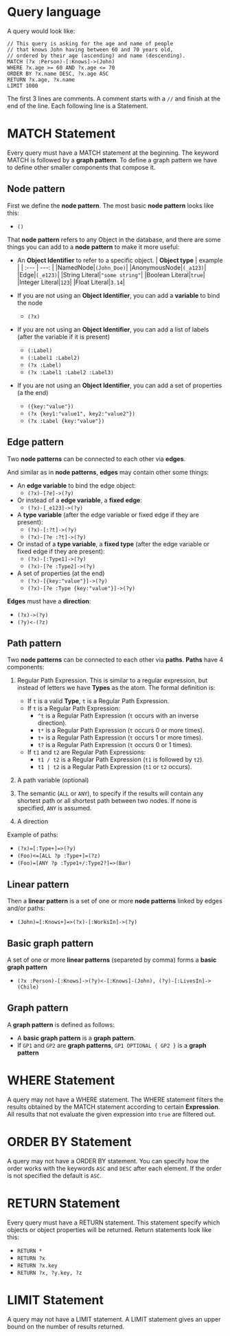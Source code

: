 # Query language

A query would look like:
```
// This query is asking for the age and name of people
// that knows John having between 60 and 70 years old,
// ordered by their age (ascending) and name (descending).
MATCH (?x :Person)-[:Knows]->(John)
WHERE ?x.age >= 60 AND ?x.age <= 70
ORDER BY ?x.name DESC, ?x.age ASC
RETURN ?x.age, ?x.name
LIMIT 1000
```
The first 3 lines are comments. A comment starts with a `//` and finish at the end of the line. Each following line is a Statement.

# MATCH Statement
Every query must have a MATCH statement at the beginning. The keyword MATCH is followed by a **graph pattern**. To define a graph pattern we have to define other smaller components that compose it.

## Node pattern
 First we define the **node pattern**. The most basic **node pattern** looks like this:
- `()`

That **node pattern** refers to any Object in the database, and there are some things you can add to a **node pattern** to make it more useful:

- An **Object Identifier** to refer to a specific object.
    | **Object type** | example |
    | :--- | ---: |
    |NamedNode|`(John_Doe)`|
    |AnonymousNode|`(_a123)`|
    |Edge|`(_e123)`|
    |String Literal|`"some string"`|
    |Boolean Literal|`true`|
    |Integer Literal|`123`|
    |Float Literal|`3.14`|

- If you are not using an **Object Identifier**, you can add a **variable** to bind the node
    - `(?x)`

- If you are not using an **Object Identifier**, you can add a list of labels (after the variable if it is present)
    - `(:Label)`
    - `(:Label1 :Label2)`
    - `(?x :Label)`
    - `(?x :Label1 :Label2 :Label3)`
- If you are not using an **Object Identifier**, you can add a set of properties (a the end)
    - `({key:"value"})`
    - `(?x {key1:"value1", key2:"value2"})`
    - `(?x :Label {key:"value"})`

## Edge pattern
Two **node patterns** can be connected to each other via **edges**.

And similar as in **node patterns**, **edges** may contain other some things:
- An **edge variable** to bind the edge object:
    - `(?x)-[?e]->(?y)`
- Or instead of a **edge variable**, a **fixed edge**:
    - `(?x)-[_e123]->(?y)`
- A **type variable** (after the edge variable or fixed edge if they are present):
    - `(?x)-[:?t]->(?y)`
    - `(?x)-[?e :?t]->(?y)`
- Or instad of a **type variable**, a **fixed type** (after the edge variable or fixed edge if they are present):
    - `(?x)-[:Type1]->(?y)`
    - `(?x)-[?e :Type2]->(?y)`
- A set of properties (at the end)
    - `(?x)-[{key:"value"}]->(?y)`
    - `(?x)-[?e :Type {key:"value"}]->(?y)`

**Edges** must have a **direction**:
- `(?x)->(?y)`
- `(?y)<-(?z)`

## Path pattern
Two **node patterns** can be connected to each other via **paths**. **Paths** have 4 components:
1. Regular Path Expression. This is similar to a regular expression, but instead of letters we have **Types** as the atom. The formal definition is:
    - If `t` is a valid **Type**, `t` is a Regular Path Expression.
    - If `t` is a Regular Path Expression:
        - `^t` is a Regular Path Expression (`t` occurs with an inverse direction).
        - `t*` is a Regular Path Expression (`t` occurs 0 or more times).
        - `t+` is a Regular Path Expression (`t` occurs 1 or more times).
        - `t?` is a Regular Path Expression (`t` occurs 0 or 1 times).
    - If `t1` and `t2` are Regular Path Expressions:
        - `t1 / t2` is a Regular Path Expression (`t1` is followed by `t2`).
        - `t1 | t2` is a Regular Path Expression (`t1` or `t2` occurs).
2. A path variable (optional)

3. The semantic (`ALL` or `ANY`), to specify if the results will contain any shortest path or all shortest path between two nodes. If none is specified, `ANY` is assumed.

4. A direction

Example of paths:
- `(?x)=[:Type+]=>(?y)`
- `(Foo)<=[ALL ?p :Type+]=(?z)`
- `(Foo)=[ANY ?p :Type1+/:Type2?]=>(Bar)`

## Linear pattern
Then a **linear pattern** is a set of one or more **node patterns** linked by edges and/or paths:
- `(John)=[:Knows+]=>(?x)-[:WorksIn]->(?y)`

## Basic graph pattern
A set of one or more **linear patterns** (separeted by comma) forms a **basic graph pattern**
- `(?x :Person)-[:Knows]->(?y)<-[:Knows]-(John), (?y)-[:LivesIn]->(Chile)`

## Graph pattern
A **graph pattern** is defined as follows:
- A **basic graph pattern** is a **graph pattern**.
- If `GP1` and `GP2` are **graph patterns**, `GP1 OPTIONAL { GP2 }` is a **graph pattern**

# WHERE Statement
A query may not have a WHERE statement. The WHERE statement filters the results obtained by the MATCH statement according to certain **Expression**. All results that not evaluate the given expression into `true` are filtered out.

# ORDER BY Statement
A query may not have a ORDER BY statement. You can specify how the order works with the keywords `ASC` and `DESC` after each element. If the order is not specified the default is `ASC`.

# RETURN Statement
Every query must have a RETURN statement. This statement specify which objects or object properties will be returned. Return statements look like this:
- `RETURN *`
- `RETURN ?x`
- `RETURN ?x.key`
- `RETURN ?x, ?y.key, ?z`

# LIMIT Statement
A query may not have a LIMIT statement. A LIMIT statement gives an upper bound on the number of results returned.
